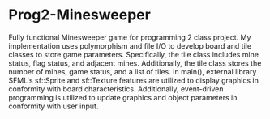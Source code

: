 # Prog2-Minesweeper
Fully functional Minesweeper game for programming 2 class project. My implementation uses polymorphism and file I/O to develop board and tile classes to store game parameters. Specifically, the tile class includes mine status, flag status, and adjacent mines. Additionally, the tile class stores the number of mines, game status, and a list of tiles. In main(), external library SFML's sf::Sprite and sf::Texture features are utilized to display graphics in conformity with board characteristics. Additionally, event-driven programming is utilized to update graphics and object parameters in conformity with user input.
